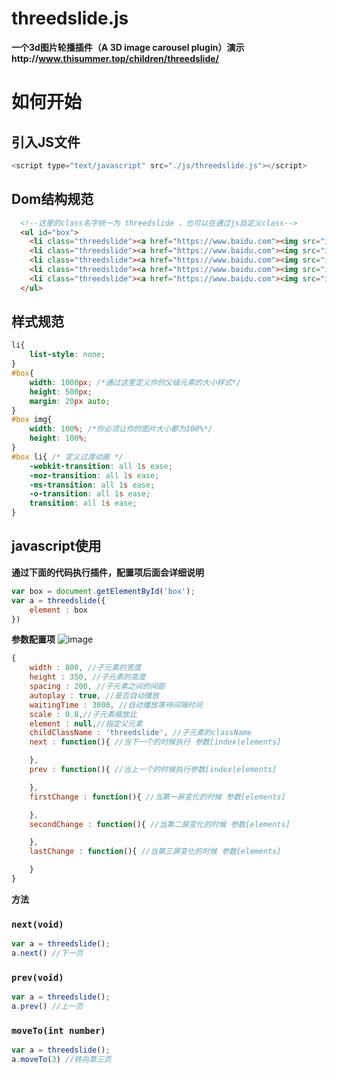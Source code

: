 # threedslide.js
**一个3d图片轮播插件（A 3D image carousel plugin）演示http://www.thisummer.top/children/threedslide/**
# 如何开始
## 引入JS文件
```javascript
<script type="text/javascript" src="./js/threedslide.js"></script>
```
## Dom结构规范
```html
  <!--这里的class名字统一为 threedslide ，也可以在通过js自定义class-->
  <ul id="box">
	<li class="threedslide"><a href="https://www.baidu.com"><img src="images/1.jpg"></a></li>
	<li class="threedslide"><a href="https://www.baidu.com"><img src="images/2.jpg"></a></li>
	<li class="threedslide"><a href="https://www.baidu.com"><img src="images/3.jpg"></a></li>
	<li class="threedslide"><a href="https://www.baidu.com"><img src="images/4.jpg"></a></li>
	<li class="threedslide"><a href="https://www.baidu.com"><img src="images/5.jpg"></a></li>
  </ul>
```

## 样式规范
```css
li{
	list-style: none;
}
#box{
	width: 1000px; /*通过这里定义你的父级元素的大小样式*/
	height: 500px;
	margin: 20px auto;
}
#box img{
	width: 100%; /*你必须让你的图片大小都为100%*/
	height: 100%;
}
#box li{ /* 定义过渡动画 */
	-webkit-transition: all 1s ease;
	-moz-transition: all 1s ease;
	-ms-transition: all 1s ease;
	-o-transition: all 1s ease;
	transition: all 1s ease;
}
```
## javascript使用
**通过下面的代码执行插件，配置项后面会详细说明**
```javascript
var box = document.getElementById('box');
var a = threedslide({
	element : box
})
```
**参数配置项**
![image](https://github.com/Jon-Millent/threedslide.js/blob/master/images/box.png?raw=true)
```javascript
{
	width : 800, //子元素的宽度
	height : 350, //子元素的高度
	spacing : 200, //子元素之间的间距
	autoplay : true, //是否自动播放
	waitingTime : 3000, //自动播放等待间隔时间
	scale : 0.8,//子元素缩放比
	element : null,//指定父元素
	childClassName : 'threedslide', //子元素的className
	next : function(){ //当下一个的时候执行 参数[index|elements]

	},
	prev : function(){ //当上一个的时候执行参数[index|elements]

	},
	firstChange : function(){ //当第一屏变化的时候 参数[elements]

	},
	secondChange : function(){ //当第二屏变化的时候 参数[elements]

	},
	lastChange : function(){ //当第三屏变化的时候 参数[elements]

	}
}
```
**方法**
### `next(void)`
```javascript
var a = threedslide();
a.next() //下一页
```
### `prev(void)`
```javascript
var a = threedslide();
a.prev() //上一页
```
### `moveTo(int number)`
```javascript
var a = threedslide();
a.moveTo(3) //转向第三页
```
